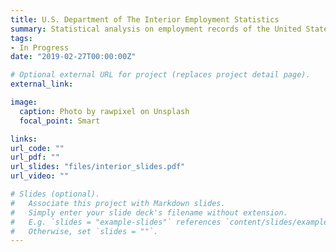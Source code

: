 ```yaml
---
title: U.S. Department of The Interior Employment Statistics
summary: Statistical analysis on employment records of the United States Department of the Interior from 1849 - 1959 assessing trends in salary, gender, and location.
tags:
- In Progress
date: "2019-02-27T00:00:00Z"

# Optional external URL for project (replaces project detail page).
external_link:

image:
  caption: Photo by rawpixel on Unsplash
  focal_point: Smart

links:
url_code: ""
url_pdf: ""
url_slides: "files/interior_slides.pdf"
url_video: ""

# Slides (optional).
#   Associate this project with Markdown slides.
#   Simply enter your slide deck's filename without extension.
#   E.g. `slides = "example-slides"` references `content/slides/example-slides.md`.
#   Otherwise, set `slides = ""`.
---
```


